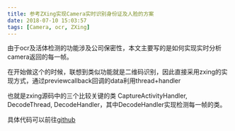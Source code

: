 ```yaml
---
title: 参考ZXing实现Camera实时识别身份证及人脸的方案
date: 2018-07-10 15:03:57
tags: [Camera, ocr, ZXing]
---
```


由于ocr及活体检测的功能涉及公司保密性，本文主要写的是如何实现实时分析camera返回的每一帧。

在开始做这个的时候，联想到类似功能就是二维码识别，因此直接采用zxing的实现方式，通过previewcallback回调的data利用thread+handler

也就是zxing源码中的三个比较关键的类
CaptureActivityHandler, DecodeThread, DecodeHandler，其中DecodeHandler实现检测每一帧的类。

具体代码可以前往[github](https://github.com/DLTech21/ZXingCamera)
